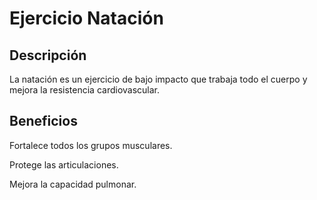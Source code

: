# Ejercicio Natación

## Descripción

La natación es un ejercicio de bajo impacto que trabaja todo el cuerpo y mejora la resistencia cardiovascular.

## Beneficios

Fortalece todos los grupos musculares.

Protege las articulaciones.

Mejora la capacidad pulmonar.